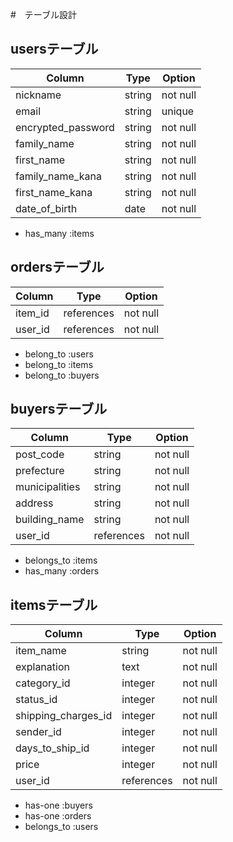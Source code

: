 #　テーブル設計

## usersテーブル

| Column             | Type      | Option     |
| ------------------ | --------- | ---------- |
| nickname           | string    | not null   |
| email              | string    | unique     |
| encrypted_password | string    | not null   |
| family_name        | string    | not null   |
| first_name         | string    | not null   |
| family_name_kana   | string    | not null   |
| first_name_kana    | string    | not null   |
| date_of_birth      | date      | not null   |

- has_many :items


## ordersテーブル
| Column         | Type       | Option   |
| -------------- | ---------- | -------- |
| item_id        | references | not null |
| user_id        | references | not null |

- belong_to :users
- belong_to :items
- belong_to :buyers


## buyersテーブル
| Column         | Type       | Option   |
| -------------- | ---------- | -------- |
| post_code      | string     | not null |    
| prefecture     | string     | not null |
| municipalities | string     | not null |
| address        | string     | not null |
| building_name  | string     | not null |
| user_id        | references | not null |

- belongs_to :items
- has_many   :orders

## itemsテーブル

| Column              | Type       | Option   |
| ------------------- | ---------- | -------- |
| item_name           | string     | not null |
| explanation         | text       | not null |
| category_id         | integer    | not null |
| status_id           | integer    | not null |
| shipping_charges_id | integer    | not null |
| sender_id           | integer    | not null |
| days_to_ship_id     | integer    | not null |
| price               | integer    | not null |
| user_id             | references | not null |

- has-one    :buyers
- has-one    :orders
- belongs_to :users


